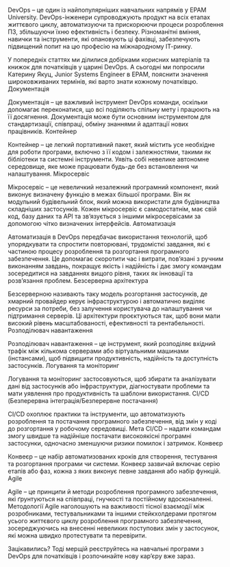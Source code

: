 DevOps – це один із найпопулярніших навчальних напрямів у EPAM University. DevOps-інженери супроводжують продукт на всіх етапах життєвого циклу, автоматизуючи та прискорюючи процеси розроблення ПЗ, збільшуючи їхню ефективність і безпеку. Різноманітні вміння, навички та інструменти, які опановують ці фахівці, забезпечують підвищений попит на цю професію на міжнародному ІТ-ринку.  

У попередніх статтях ми ділилися добірками корисних матеріалів та книжок для початківців у царині DevOps. А сьогодні ми попросили Катерину Якуц, Junior Systems Engineer в EPAM, пояснити значення широковживаних термінів, які варто знати кожному початківцю.  
Документація

Документація – це важливий інструмент DevOps команди, оскільки допомагає переконатися, що всі поділяють спільну мету і працюють на її досягнення. Документація може бути основним інструментом для стандартизації, співпраці, обміну знаннями й адаптації нових працівників.
Контейнер

Контейнер – це легкий портативний пакет, який містить усе необхідне для роботи програми, включно з її кодом і залежностями, такими як бібліотеки та системні інструменти. Уявіть собі невелике автономне середовище, яке може працювати будь-де без встановлення чи налаштування.
Мікросервіс

Мікросервіс – це невеличкий незалежний програмний компонент, який виконує визначену функцію в межах більшої програми. Він як модульний будівельний блок, який можна використати для будівництва складніших застосунків. Кожен мікросервіс є самодостатнім, має свій код, базу даних та API та зв’язується з іншими мікросервісами за допомогою чітко визначених інтерфейсів.
Автоматизація

Автоматизація в DevOps передбачає використання технологій, щоб упорядкувати та спростити повторювані, трудомісткі завдання, які є частиною процесу розроблення та розгортання програмного забезпечення. Це допомагає скоротити час і витрати, пов’язані з ручним виконанням завдань, покращує якість і надійність і дає змогу командам зосередитися на завданнях вищого рівня, таких як інновації та розв’язання проблем. 
Безсерверна архітектура

Безсерверною називають таку модель розгортання застосунків, де хмарний провайдер керує інфраструктурою і автоматично виділяє ресурси за потреби, без залучення користувача до налаштування чи підтримання серверів. Ці архітектури проєктуються так, щоб вони мали високий рівень масштабованості, ефективності та рентабельності.
Розподілювач навантаження

Розподілювач навантаження – це інструмент, який розподіляє вхідний трафік між кількома серверами або віртуальними машинами (інстансами), щоб підвищити продуктивність, надійність та доступність застосунків.
Логування та моніторинг

Логування та моніторинг застосовуються, щоб збирати та аналізувати дані від застосунків або інфраструктури, діагностувати проблеми та мати уявлення про продуктивність та шаблони використання.
CI/CD (Безперервна інтеграція/Безперервне постачання) 

CI/CD охоплює практики та інструменти, що автоматизують розроблення та постачання програмного забезпечення, від змін у коді до розгортання у робочому середовищі. Мета CI/CD – надати командам змогу швидше та надійніше постачати високоякісні програмні застосунки, одночасно зменшуючи ризики помилок і затримок.
Конвеєр

Конвеєр – це набір автоматизованих кроків для створення, тестування та розгортання програми чи системи. Конвеєр зазвичай включає серію етапів або фаз, кожна з яких виконує певне завдання або набір функцій.
Agile

Agile – це принципи й методи розроблення програмного забезпечення, які ґрунтуються на співпраці, гнучкості та постійному вдосконаленні. Методології Agile наголошують на важливості тісної взаємодії між розробниками, тестувальниками та іншими стейкхолдерами протягом усього життєвого циклу розроблення програмного забезпечення, зосереджуючись на внесенні невеликих поступових змін у застосунок, які можна швидко протестувати та перевірити.  

Зацікавились? Тоді мерщій реєструйтесь на навчальні програми з DevOps для початківців і розпочинайте нову кар’єру вже зараз.  